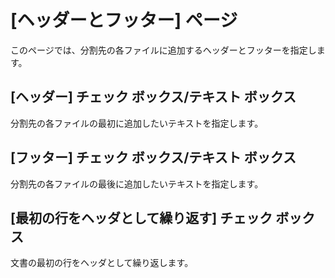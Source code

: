 # \[ヘッダーとフッター\] ページ

このページでは、分割先の各ファイルに追加するヘッダーとフッターを指定します。

## \[ヘッダー\] チェック ボックス/テキスト ボックス

分割先の各ファイルの最初に追加したいテキストを指定します。

## \[フッター\] チェック ボックス/テキスト ボックス

分割先の各ファイルの最後に追加したいテキストを指定します。

## \[最初の行をヘッダとして繰り返す\] チェック ボックス

文書の最初の行をヘッダとして繰り返します。

